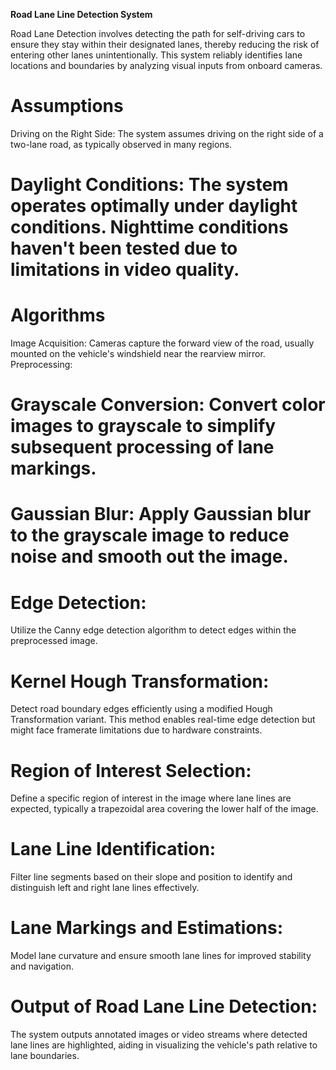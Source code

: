 **Road Lane Line Detection System**

Road Lane Detection involves detecting the path for self-driving cars to ensure they stay within their designated lanes, thereby reducing the risk of entering other lanes unintentionally. This system reliably identifies lane locations and boundaries by analyzing visual inputs from onboard cameras.

# Assumptions
Driving on the Right Side: The system assumes driving on the right side of a two-lane road, as typically observed in many regions.

# Daylight Conditions: The system operates optimally under daylight conditions. Nighttime conditions haven't been tested due to limitations in video quality.

# Algorithms
Image Acquisition:
Cameras capture the forward view of the road, usually mounted on the vehicle's windshield near the rearview mirror.
Preprocessing:

# Grayscale Conversion: Convert color images to grayscale to simplify subsequent processing of lane markings.

# Gaussian Blur: Apply Gaussian blur to the grayscale image to reduce noise and smooth out the image.

# Edge Detection:
Utilize the Canny edge detection algorithm to detect edges within the preprocessed image.

# Kernel Hough Transformation:
Detect road boundary edges efficiently using a modified Hough Transformation variant.
This method enables real-time edge detection but might face framerate limitations due to hardware constraints.

# Region of Interest Selection:
Define a specific region of interest in the image where lane lines are expected, typically a trapezoidal area covering the lower half of the image.

# Lane Line Identification:
Filter line segments based on their slope and position to identify and distinguish left and right lane lines effectively.

# Lane Markings and Estimations:
Model lane curvature and ensure smooth lane lines for improved stability and navigation.

# Output of Road Lane Line Detection: 
The system outputs annotated images or video streams where detected lane lines are highlighted, aiding in visualizing the vehicle's path relative to lane boundaries.
